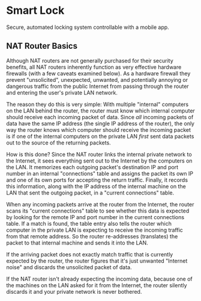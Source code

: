 # Smart Lock

Secure, automated locking system controllable with a mobile app.

## NAT Router Basics

Although NAT routers are not generally purchased for their security benefits, all NAT routers inherently function as very effective hardware firewalls (with a few caveats examined below). As a hardware firewall they prevent "unsolicited", unexpected, unwanted, and potentially annoying or dangerous traffic from the public Internet from passing through the router and entering the user's private LAN network.

The reason they do this is very simple: With multiple "internal" computers on the LAN behind the router, the router must know which internal computer should receive each incoming packet of data. Since _all_ incoming packets of data have the same IP address (the single IP address of the router), the only way the router knows which computer should receive the incoming packet is if one of the internal computers on the private LAN _first_ sent data packets out to the source of the returning packets.

How is this done? Since the NAT router links the internal private network to the Internet, it sees everything sent out to the Internet by the computers on the LAN. It memorizes each outgoing packet's destination IP and port number in an internal "connections" table and assigns the packet its own IP and one of its own ports for accepting the return traffic. Finally, it records this information, along with the IP address of the internal machine on the LAN that sent the outgoing packet, in a "current connections" table.

When any incoming packets arrive at the router from the Internet, the router scans its "current connections" table to see whether this data is expected by looking for the remote IP and port number in the current connections table. If a match is found, the table entry also tells the router which computer in the private LAN is expecting to receive the incoming traffic from that remote address. So the router re-addresses (translates) the packet to that internal machine and sends it into the LAN.

If the arriving packet does not exactly match traffic that is currently expected by the router, the router figures that it's just unwanted "Internet noise" and discards the unsolicited packet of data.

If the NAT router isn't already expecting the incoming data, because one of the machines on the LAN asked for it from the Internet, the router silently discards it and your private network is never bothered. 
